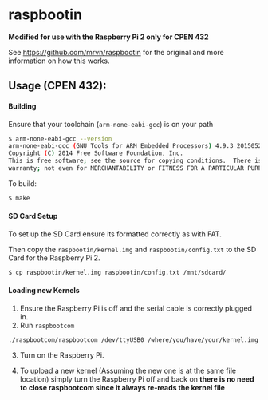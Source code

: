 raspbootin
==========

**Modified for use with the Raspberry Pi 2 only for CPEN 432**

See https://github.com/mrvn/raspbootin for the original
and more information on how this works.

Usage (CPEN 432):
------

#### Building
Ensure that your toolchain (`arm-none-eabi-gcc`) is on your path
```sh
$ arm-none-eabi-gcc --version
arm-none-eabi-gcc (GNU Tools for ARM Embedded Processors) 4.9.3 20150529 (release) [ARM/embedded-4_9-branch revision 224288]
Copyright (C) 2014 Free Software Foundation, Inc.
This is free software; see the source for copying conditions.  There is NO
warranty; not even for MERCHANTABILITY or FITNESS FOR A PARTICULAR PURPOSE.
```

To build:

```sh
$ make
```

#### SD Card Setup
To set up the SD Card ensure its formatted correctly as with FAT.

Then copy the `raspbootin/kernel.img` and `raspbootin/config.txt` to the SD Card for the Raspberry Pi 2.
```sh
$ cp raspbootin/kernel.img raspbootin/config.txt /mnt/sdcard/
```

#### Loading new Kernels
1. Ensure the Raspberry Pi is off and the serial cable is correctly plugged in.
2. Run `raspbootcom`
```sh
./raspbootcom/raspbootcom /dev/ttyUSB0 /where/you/have/your/kernel.img.
```
3. Turn on the Raspberry Pi.

4. To upload a new kernel (Assuming the new one is at the same file location) simply turn the Raspberry Pi off and back on
   **there is no need to close raspbootcom since it always re-reads the kernel file**

